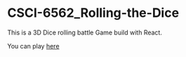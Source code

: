 # CSCI-6562_Rolling-the-Dice

This is a 3D Dice rolling battle Game build with React.

You can play [here](https://759445684.github.io/CSCI-6562_Rolling-the-Dice/)


